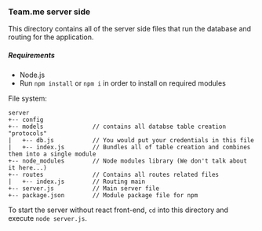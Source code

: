 ### Team.me server side

This directory contains all of the server side files that run the database and routing for the application.

##### Requirements
- Node.js
- Run `npm install` or `npm i` in order to install on required modules

File system:
```
server
+-- config
+-- models              // contains all databse table creation "protocols"
|   +-- db.js           // You would put your credentials in this file
|   +-- index.js        // Bundles all of table creation and combines them into a single module
+-- node_modules        // Node modules library (We don't talk about it here...)
+-- routes              // Contains all routes related files
|   +-- index.js        // Routing main
+-- server.js           // Main server file
+-- package.json        // Module package file for npm
```

To start the server without react front-end, `cd` into this directory and execute `node server.js`.

